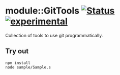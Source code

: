 
# module::GitTools  [![Status](https://github.com/Wandalen/wGitTools/workflows/Publish/badge.svg)](https://github.com/Wandalen/wGitTools/actions?query=workflow%3APublish) [![experimental](https://img.shields.io/badge/stability-experimental-orange.svg)](https://github.com/emersion/stability-badges#experimental)

Collection of tools to use git programmatically.

## Try out
```
npm install
node sample/Sample.s
```
